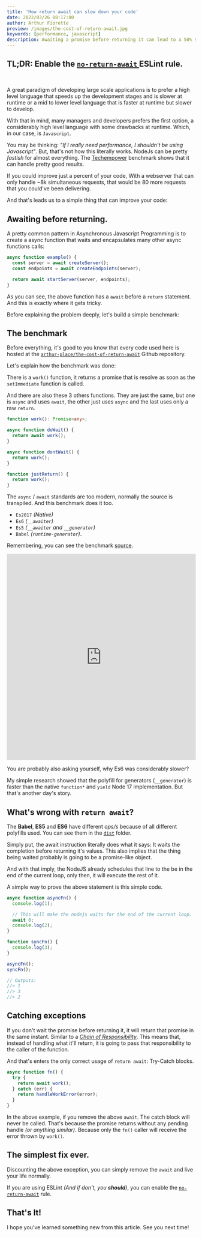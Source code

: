 ```yaml
---
title: 'How return await can slow down your code'
date: 2022/03/26 08:17:00
author: Arthur Fiorette
preview: /images/the-cost-of-return-await.jpg
keywords: [performance, javascript]
description: Awaiting a promise before returning it can lead to a 50% slower code.
---
```


<h2 style="margin-bottom: 3rem">
  <b>TL;DR</b>:
  Enable the
  <a href="https://eslint.org/docs/rules/no-return-await">
    <code>no-return-await</code>
  </a>
  ESLint rule.
</h2>

A great paradigm of developing large scale applications is to prefer a high level language
that speeds up the development stages and is slower at runtime or a mid to lower level
language that is faster at runtime but slower to develop.

With that in mind, many managers and developers prefers the first option, a considerably
high level language with some drawbacks at runtime. Which, in our case, is `Javascript`.

You may be thinking: _"If I really need performance, I shouldn't be using Javascript"_.
But, that's not how this literally works. NodeJs can be pretty _fastish_ for almost
everything. The [Techempower](https://www.techempower.com/benchmarks/) benchmark shows
that it can handle pretty good results.

If you could improve just a percent of your code, With a webserver that can only handle
~8k simultaneous requests, that would be 80 more requests that you could've been
delivering.

And that's leads us to a simple thing that can improve your code:

## Awaiting before returning.

A pretty common pattern in Asynchronous Javascript Programming is to create a async
function that waits and encapsulates many other async functions calls:

```js
async function example() {
  const server = await createServer();
  const endpoints = await createEndpoints(server);

  return await startServer(server, endpoints);
}
```

As you can see, the above function has a `await` before a `return` statement. And this is
exactly where it gets tricky.

Before explaining the problem deeply, let's build a simple benchmark:

## The benchmark

Before everything, it's good to you know that every code used here is hosted at the
[`arthur-place/the-cost-of-return-await`](https://github.com/arthur-place/the-cost-of-return-await)
Github repository.

Let's explain how the benchmark was done:

There is a `work()` function, it returns a promise that is resolve as soon as the
`setImmediate` function is called.

And there are also these 3 others functions. They are just the same, but one is `async`
and uses `await`, the other just uses `async` and the last uses only a raw `return`.

```ts
function work(): Promise<any>;

async function doWait() {
  return await work();
}

async function dontWait() {
  return work();
}

function justReturn() {
  return work();
}
```

The `async` / `await` standards are too modern, normally the source is transpiled. And
this benchmark does it too.

- `Es2017` _(Native)_
- `Es6` _(`__awaiter`)_
- `Es5` _(`__awaiter` and `__generator`)_
- `Babel` _(`runtime-generator`)_.

Remembering, you can see the benchmark
[source](https://github.com/arthur-place/the-cost-of-return-await/).

<iframe
  frameborder="0"
  width="100%"
  height="550px"
  src="https://arthur-place.github.io/the-cost-of-return-await/results/result.chart.html"
></iframe>

You are probably also asking yourself, why Es6 was considerably slower?

My simple research showed that the polyfill for generators (`__generator`) is faster than
the native `function*` and `yield` Node 17 implementation. But that's another day's story.

## What's wrong with `return await`?

The **Babel**, **ES5** and **ES6** have different _ops/s_ because of all different
polyfills used. You can see them in the
[`dist`](https://github.com/arthur-place/the-cost-of-return-await/tree/main/dist) folder.

Simply put, the await instruction literally does what it says: It waits the completion
before returning it's values. This also implies that the thing being waited probably is
going to be a promise-like object.

And with that imply, the NodeJS already schedules that line to the be in the end of the
current loop, only then, it will execute the rest of it.

A simple way to prove the above statement is this simple code.

```js
async function asyncFn() {
  console.log(1);

  // This will make the nodejs waits for the end of the current loop.
  await 0;
  console.log(2);
}

function syncFn() {
  console.log(3);
}

asyncFn();
syncFn();

// Outputs:
//> 1
//> 3
//> 2
```

## Catching exceptions

If you don't wait the promise before returning it, it will return that promise in the same
instant. Similar to a
[_Chain of Responsibility_](https://pt.wikipedia.org/wiki/Chain_of_Responsibility). This
means that, instead of handling what it'll return, it is going to pass that responsibility
to the caller of the function.

And that's enters the only correct usage of `return await`: Try-Catch blocks.

```js
async function fn() {
  try {
    return await work();
  } catch (err) {
    return handleWorkError(error);
  }
}
```

In the above example, if you remove the above `await`. The catch block will never be
called. That's because the promise returns without any pending handle _(or anything
similar)_. Because only the `fn()` caller will receive the error thrown by `work()`.

## The simplest fix ever.

Discounting the above exception, you can simply remove the `await` and live your life
normally.

If you are using ESLint _(And if don't, you **should**)_, you can enable the
[`no-return-await`](https://eslint.org/docs/rules/no-return-await) rule.

## That's It!

I hope you've learned something new from this article. See you next time!
